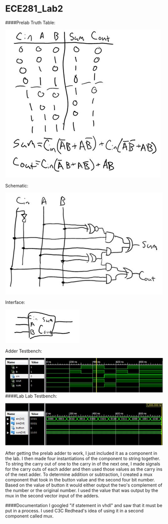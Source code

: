 ECE281_Lab2
===========
####Prelab
Truth Table:

![alt text](https://github.com/mbergstedt/ECE281_Lab2/blob/master/TruthTable.JPG?raw=true)

Schematic:

![alt text](https://github.com/mbergstedt/ECE281_Lab2/blob/master/Schematic.JPG?raw=true)

Interface:

![alt text](https://github.com/mbergstedt/ECE281_Lab2/blob/master/Interface.JPG?raw=true)

Adder Testbench:

![alt text](https://github.com/mbergstedt/ECE281_Lab2/blob/master/Testbench_Screenshot.JPG?raw=true)
####Lab
Lab Testbench:

![alt text](https://github.com/mbergstedt/ECE281_Lab2/blob/master/Lab2_Screenshot.JPG?raw=true)

After getting the prelab adder to work, I just included it as a component in the lab.  I then made four instantiations
of the component to string together.  To string the carry out of one to the carry in of the next one, I made signals
for the carry outs of each adder and then used those values as the carry ins of the next adder.  To determine addition
or subtraction, I created a mux component that took in the button value and the second four bit number.  Based on the
value of button it would either output the two's complement of the number or the original number.  I used the value
that was output by the mux in the second vector input of the adders.

####Documentation
I googled "if statement in vhdl" and saw that it must be put in a process.  I used C3C Redhead's idea of using it in a
second component called mux.
